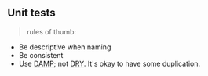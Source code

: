 ## Unit tests

> rules of thumb:

- Be descriptive when naming
- Be consistent
- Use [DAMP][damp]; not [DRY][dry]. It's okay to have some duplication.


[dry]: https://en.wikipedia.org/wiki/Don%27t_repeat_yourself  
[damp]: https://www.heroku.com/podcasts/codeish/102-whether-to-repeat-yourself-dry-damp-or-wet
